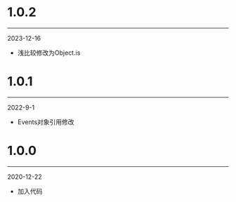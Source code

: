 # 1.0.2

***

2023-12-16

* 浅比较修改为Object.is

# 1.0.1

***

2022-9-1

* Events对象引用修改

# 1.0.0

***

2020-12-22

* 加入代码
